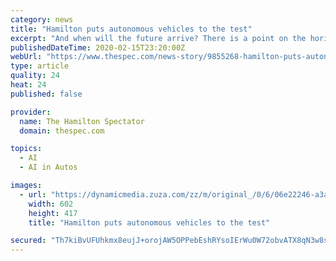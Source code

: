 ```yaml
---
category: news
title: "Hamilton puts autonomous vehicles to the test"
excerpt: "And when will the future arrive? There is a point on the horizon when the breaktaking speed of the coming 5G wireless network will allow consumer products and cars to be connected and \"talk\" to themselves, unleashing observations in data and a predictive power of artificial intelligence that will allow us to relax in our self-guided vehicles ..."
publishedDateTime: 2020-02-15T23:20:00Z
webUrl: "https://www.thespec.com/news-story/9855268-hamilton-puts-autonomous-vehicles-to-the-test/"
type: article
quality: 24
heat: 24
published: false

provider:
  name: The Hamilton Spectator
  domain: thespec.com

topics:
  - AI
  - AI in Autos

images:
  - url: "https://dynamicmedia.zuza.com/zz/m/original_/0/6/06e22246-a3a4-4318-be04-9e01c827ce21/B881042179Z.1_20200215180340_000_GPMSMUQT.2-0_Super_Portrait.jpg"
    width: 602
    height: 417
    title: "Hamilton puts autonomous vehicles to the test"

secured: "Th7kiBvUFUhkmx8eujJ+orojAW5OPPebEshRYsoIErWu0W72obvATX8qN3w8srN3KIA0cQtvu42HTVgb/AvUyRrL1RFP10C/+l5+zNaXb0TSz8jx2eCGoO6sfpr0Qmuo6mfiz/oFAO9S+XaW5e8k9lI9bEl/nqhb8+pNT5DpeJl1A6fOMOYjU9cP0r9NwxrOdkwjE1atFBE7lkKYDvnE0eoPgWO48eufhwRYEkVdbSR75Ox7R/ozLq/LcHP/8cM8lJpgxKE24d57q0KWLM07Jbh/8zut6tUXKuKD6H3LUn5OOPqGgZFl6r3Motlr/SqSwBR4LCb+RBI5suIKK0xfeIaXndkJ6A6sNa6kIBGUla1h0LoSdq9qbZ5AgAdJ72nnjCsNorKF57ACaHxju+MkFckSijxY3X80cBHzbMi3qcXqGU018jLIJH80tUgX9vumGIjCpC4Jgt4WRAwUIQ1lVdmXdEZv/TpZ61lhY30ECc8=;UnjLNEVb8iQUR2IyHffNdQ=="
---
```


